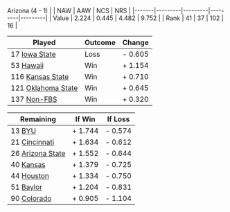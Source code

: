 Arizona (4 - 1)
|       |   NAW   |   AAW   |   NCS   |   NRS   |
|-------|---------|---------|---------|---------|
| Value |   2.224 |   0.445 |   4.482 |   9.752 |
| Rank  |      41 |      37 |     102 |      16 |

| Played                    | Outcome    |  Change  |
|---------------------------|------------|----------|
|  17 [Iowa State            ](IowaState.md)| Loss       | -  0.605 |
|  53 [Hawaii                ](Hawaii.md)| Win        | +  1.154 |
| 116 [Kansas State          ](KansasState.md)| Win        | +  0.710 |
| 121 [Oklahoma State        ](OklahomaState.md)| Win        | +  0.645 |
| 137 [Non-FBS               ](NonFBS.md)| Win        | +  0.320 |

| Remaining                 |  If Win  |  If Loss |
|---------------------------|----------|----------|
|  13 [BYU                   ](BYU.md)| +  1.744 | -  0.574 |
|  21 [Cincinnati            ](Cincinnati.md)| +  1.634 | -  0.612 |
|  26 [Arizona State         ](ArizonaState.md)| +  1.552 | -  0.644 |
|  40 [Kansas                ](Kansas.md)| +  1.379 | -  0.725 |
|  44 [Houston               ](Houston.md)| +  1.334 | -  0.750 |
|  51 [Baylor                ](Baylor.md)| +  1.204 | -  0.831 |
|  90 [Colorado              ](Colorado.md)| +  0.905 | -  1.104 |

